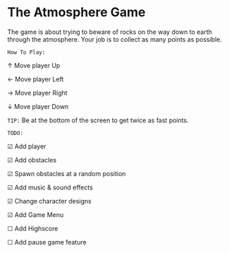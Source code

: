 # The Atmosphere Game

The game is about trying to beware of rocks on the way down to earth through the atmosphere. Your job is to collect as many points as possible.


`How To Play:`

↑ Move player Up

← Move player Left

→ Move player Right

↓ Move player Down



`TIP:` Be at the bottom of the screen to get twice as fast points.




`TODO:`

☑ Add player

☑ Add obstacles

☑ Spawn obstacles at a random position

☑ Add music & sound effects

☑ Change character designs

☑ Add Game Menu

☐ Add Highscore

☐ Add pause game feature
